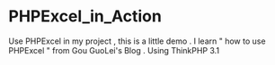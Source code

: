 # PHPExcel_in_Action
Use PHPExcel in my project , this is a little demo .
I learn " how to use PHPExcel " from Gou GuoLei's Blog .
Using ThinkPHP 3.1